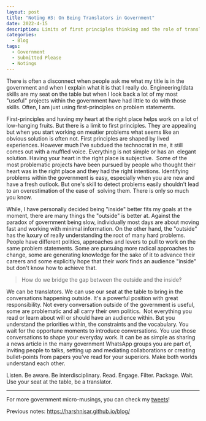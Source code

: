 ```yaml
---
layout: post
title: "Noting #3: On Being Translators in Government"
date: 2022-4-15
description: Limits of first principles thinking and the role of translators bridging the outside and the inside in public sector
categories:
  - Blog
tags:
  - Government
  - Submitted Please
  - Notings
---
```



There is often a disconnect when people ask me what my title is in the government and when I explain what it is that I really do. Engineering/data skills are my seat on the table but when I look back a lot of my most "useful" projects within the government have had little to do with those skills. Often, I am just using first-principles on problem statements.

First-principles and having my heart at the right place helps work on a lot of low-hanging fruits. But there is a limit to first principles. They are appealing  but when you start working on meatier problems what seems like an obvious solution is often not. First principles are shaped by lived experiences. However much I've subdued the technocrat in me, it still comes out with a muffled voice. Everything is not simple or has an  elegant solution. Having your heart in the right place is subjective.  Some of the most problematic projects have been pursued by people who thought their heart was in the right place and they had the right intentions. Identifying problems within the government is easy, especially when you are new and have a fresh outlook. But one's skill to detect problems easily shouldn't lead to an overestimation of the ease of  solving them. There is only so much you know.

While, I have personally decided being "inside" better fits my goals at the moment, there are many things the "outside" is better at. Against the paradox of government being slow, individually most days are about moving fast and working with minimal information. On the other hand, the "outside" has the luxury of really understanding the root of many hard problems. People have different politics, approaches and levers to pull to work on the same problem statements. Some are pursuing more radical approaches to change, some are generating knowledge for the sake of it to advance their careers and some explicitly hope that their work finds an audience "inside" but don't know how to achieve that.


> How do we bridge the gap between the outside and the inside?

We can be translators. We can use our seat at the table to bring in the conversations happening outside. It's a powerful position with great responsibility. Not every conversation outside of the government is useful, some are problematic and all carry their own politics.  Not everything you read or learn about will or should have an audience within. But you understand the priorities within, the constraints and the vocabulary. You wait for the opportune moments to introduce conversations. You use those conversations to shape your everyday work. It can be as simple as sharing a news article in the many government WhatsApp groups you are part of, inviting people to talks, setting up and mediating collaborations or creating bullet-points from papers you've read for your superiors. Make both worlds understand each other. 

Listen. Be aware. Be interdisciplinary. Read. Engage. Filter. Package. Wait.  Use your seat at the table, be a translator.

---
For more government micro-musings, you can check my [tweets](https://twitter.com/search?q=(%23sarkari)%20(from%3ANisarHogaya)&src=typed_query)!

Previous notes: https://harshnisar.github.io/blog/
